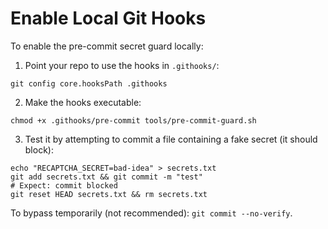 # Enable Local Git Hooks

To enable the pre-commit secret guard locally:

1) Point your repo to use the hooks in `.githooks/`:

```
git config core.hooksPath .githooks
```

2) Make the hooks executable:

```
chmod +x .githooks/pre-commit tools/pre-commit-guard.sh
```

3) Test it by attempting to commit a file containing a fake secret (it should block):

```
echo "RECAPTCHA_SECRET=bad-idea" > secrets.txt
git add secrets.txt && git commit -m "test"
# Expect: commit blocked
git reset HEAD secrets.txt && rm secrets.txt
```

To bypass temporarily (not recommended): `git commit --no-verify`.

